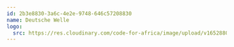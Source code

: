```yaml
---
id: 2b3e8830-3a6c-4e2e-9748-646c57208830
name: Deutsche Welle
logo:
  src: https://res.cloudinary.com/code-for-africa/image/upload/v1652880226/codeforafrica/images/logos/dw_isxfhn.png
---
```

